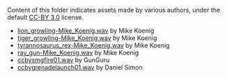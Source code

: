 Content of this folder indicates assets made by various authors, under the default [CC-BY 3.0](https://creativecommons.org/licenses/by/3.0/) license.

* [lion_growling-Mike_Koenig.wav](http://soundbible.com/1483-Lion-Growling.html) by Mike Koenig
* [tiger_growling-Mike_Koenig.wav](http://soundbible.com/1485-Tiger-Growling.html) by Mike Koenig
* [tyrannosaurus_rex-Mike_Koenig.wav](http://soundbible.com/1319-Tyrannosaurus-Rex.html) by Mike Koenig
* [ray_gun-Mike_Koenig.wav](http://soundbible.com/1770-Ray-Gun.html) by Mike Koenig
* [ccbysmgfire01.wav](http://soundbible.com/2091-MP5-SMG-9mm.html) by GunGuru
* [ccbygrenadelaunch01.wav](http://soundbible.com/2140-Grenade-Launcher-2.html) by Daniel Simon
